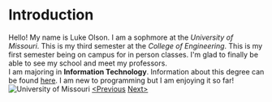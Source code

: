 # Introduction

Hello! My name is Luke Olson. I am a sophmore at the _University of Missouri_. This is my third semester at the _College of Engineering_. This is my first semester being on campus
for in person classes. I'm glad to finally be able to see my school and meet my professors.  
I am majoring in **Information Technology**. Information about this degree can be found [here](https://engineering.missouri.edu/academics/it/it-degrees/bs-it/). I am new to programming but I am enjoying it so far!
![University of Missouri](https://th.bing.com/th/id/R.31371446c774976f092b80a995f1e733?rik=tJ4qLQEeiO5rJA&riu=http%3a%2f%2fpics4.city-data.com%2fcpicv%2fvfiles4537.jpg&ehk=azvNMSqrdj59UGRbN505bVO%2bCP%2fHMRKht0ZM8UFLlLo%3d&risl=&pid=ImgRaw&r=0&sres=1&sresct=1)
[<Previous](README.md) [Next>](Schedule.md)
